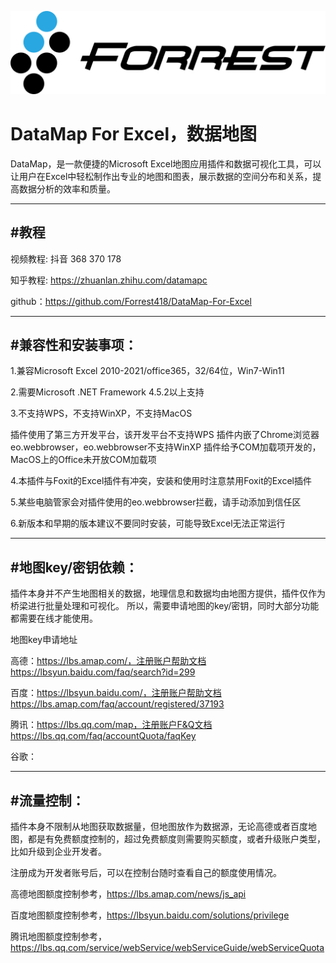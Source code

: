 ![Forrest Logo](/images/logo.png)  

DataMap For Excel，数据地图
======
DataMap，是一款便捷的Microsoft Excel地图应用插件和数据可视化工具，可以让用户在Excel中轻松制作出专业的地图和图表，展示数据的空间分布和关系，提高数据分析的效率和质量。

---------
#教程
---------

视频教程: 抖音 368 370 178

知乎教程: https://zhuanlan.zhihu.com/datamapc

github：https://github.com/Forrest418/DataMap-For-Excel

---------
#兼容性和安装事项：
---------

1.兼容Microsoft Excel 2010-2021/office365，32/64位，Win7-Win11

2.需要Microsoft .NET Framework 4.5.2以上支持

3.不支持WPS，不支持WinXP，不支持MacOS

插件使用了第三方开发平台，该开发平台不支持WPS
插件内嵌了Chrome浏览器eo.webbrowser，eo.webbrowser不支持WinXP
插件给予COM加载项开发的，MacOS上的Office未开放COM加载项

4.本插件与Foxit的Excel插件有冲突，安装和使用时注意禁用Foxit的Excel插件

5.某些电脑管家会对插件使用的eo.webbrowser拦截，请手动添加到信任区

6.新版本和早期的版本建议不要同时安装，可能导致Excel无法正常运行

---------

#地图key/密钥依赖：
---------

插件本身并不产生地图相关的数据，地理信息和数据均由地图方提供，插件仅作为桥梁进行批量处理和可视化。
所以，需要申请地图的key/密钥，同时大部分功能都需要在线才能使用。

地图key申请地址

高德：https://lbs.amap.com/，注册账户帮助文档 https://lbsyun.baidu.com/faq/search?id=299

百度：https://lbsyun.baidu.com/，注册账户帮助文档 https://lbs.amap.com/faq/account/registered/37193

腾讯：https://lbs.qq.com/map，注册账户F&Q文档 https://lbs.qq.com/faq/accountQuota/faqKey

谷歌：

---------
#流量控制：
---------

插件本身不限制从地图获取数据量，但地图放作为数据源，无论高德或者百度地图，都是有免费额度控制的，超过免费额度则需要购买额度，或者升级账户类型，比如升级到企业开发者。

注册成为开发者账号后，可以在控制台随时查看自己的额度使用情况。

高德地图额度控制参考，https://lbs.amap.com/news/js_api

百度地图额度控制参考，https://lbsyun.baidu.com/solutions/privilege

腾讯地图额度控制参考，https://lbs.qq.com/service/webService/webServiceGuide/webServiceQuota
